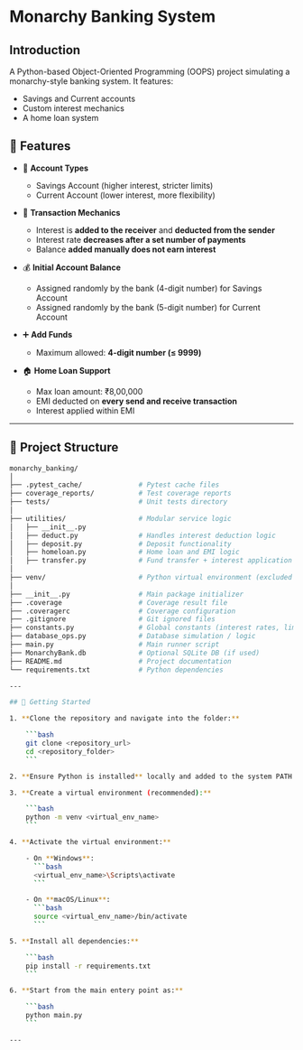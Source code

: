 # Monarchy Banking System

## Introduction 
A Python-based Object-Oriented Programming (OOPS) project simulating a monarchy-style banking system. It features:
 - Savings and Current accounts
 - Custom interest mechanics
 - A home loan system


## 📌 Features

- 🏦 **Account Types**  
  - Savings Account (higher interest, stricter limits)  
  - Current Account (lower interest, more flexibility)  

- 💸 **Transaction Mechanics**  
  - Interest is **added to the receiver** and **deducted from the sender**  
  - Interest rate **decreases after a set number of payments**  
  - Balance **added manually does not earn interest**  

- 💰 **Initial Account Balance**  
  - Assigned randomly by the bank (4-digit number) for Savings Account
  - Assigned randomly by the bank (5-digit number) for Current Account

- ➕ **Add Funds**  
  - Maximum allowed: **4-digit number (≤ 9999)**  

- 🏠 **Home Loan Support**  
  - Max loan amount: ₹8,00,000  
  - EMI deducted on **every send and receive transaction**  
  - Interest applied within EMI 

---

## 📂 Project Structure

```bash
monarchy_banking/
│
├── .pytest_cache/              # Pytest cache files
├── coverage_reports/           # Test coverage reports
├── tests/                      # Unit tests directory
│
├── utilities/                  # Modular service logic
│   ├── __init__.py
│   ├── deduct.py               # Handles interest deduction logic
│   ├── deposit.py              # Deposit functionality
│   ├── homeloan.py             # Home loan and EMI logic
│   ├── transfer.py             # Fund transfer + interest application
│
├── venv/                       # Python virtual environment (excluded from Git)
│
├── __init__.py                 # Main package initializer
├── .coverage                   # Coverage result file
├── .coveragerc                 # Coverage configuration
├── .gitignore                  # Git ignored files
├── constants.py                # Global constants (interest rates, limits, etc.)
├── database_ops.py             # Database simulation / logic
├── main.py                     # Main runner script
├── MonarchyBank.db             # Optional SQLite DB (if used)
├── README.md                   # Project documentation
└── requirements.txt            # Python dependencies

---

## 🚀 Getting Started

1. **Clone the repository and navigate into the folder:**

    ```bash
    git clone <repository_url>
    cd <repository_folder>
    ```

2. **Ensure Python is installed** locally and added to the system PATH.

3. **Create a virtual environment (recommended):**

    ```bash
    python -m venv <virtual_env_name>
    ```

4. **Activate the virtual environment:**

    - On **Windows**:
      ```bash
      <virtual_env_name>\Scripts\activate
      ```

    - On **macOS/Linux**:
      ```bash
      source <virtual_env_name>/bin/activate
      ```

5. **Install all dependencies:**

    ```bash
    pip install -r requirements.txt
    ```

6. **Start from the main entery point as:**

    ```bash
    python main.py
    ```

---